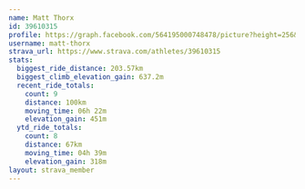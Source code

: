 ```yaml
---
name: Matt Thorx
id: 39610315
profile: https://graph.facebook.com/564195000748478/picture?height=256&width=256
username: matt-thorx
strava_url: https://www.strava.com/athletes/39610315
stats:
  biggest_ride_distance: 203.57km
  biggest_climb_elevation_gain: 637.2m
  recent_ride_totals:
    count: 9
    distance: 100km
    moving_time: 06h 22m
    elevation_gain: 451m
  ytd_ride_totals:
    count: 8
    distance: 67km
    moving_time: 04h 39m
    elevation_gain: 318m
layout: strava_member
--- 
```


